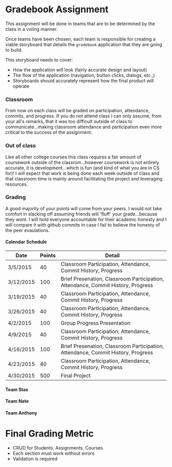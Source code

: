 Gradebook Assignment
====================

This assignment will be done in teams that are to be determined by the class in a voting manner.

Once teams have been chosen, each team is responsible for creating a viable storyboard that details the `gradebook` application that they are going to build.

This storyboard needs to cover:
* How the application will look (fairly accurate design and layout)
* The flow of the application (navigation, button clicks, dialogs, etc.,)
* Storyboards should accurately represent how the final product will operate


### Classroom
From now on each class will be graded on participation, attendance, commits, and progress.  If you do not attend class I can only assume, from your all's remarks, that it was too difficult outside of class to communicate...making
classroom attendance and participation even more critical to the success of the assignment.

### Out of class
Like all other college courses this class requires a fair amount of coursework outside of the classrom...however coursework is not entirely accurate, it is development...which is fun (and kind of what you are in CS for)!  I will expect that work is being done each week outside of class and that classroom time is mainly around facilitating the project and leveraging resources.


### Grading
A good majority of your points will come from your peers.  I would not take comfort in slacking off assuming friends will 'fluff' your grade...because they wont. I will hold everyone accountable for their academic honesty and I will compare it with github commits in case I fail to believe the honesty of the peer evaulations.




#### Calendar Schedule

| Date		| Points	| Detail	|
| --------	| --------	| --------	|
| 3/5/2015	| 40		| Classroom Participation, Attendance, Commit History, Progress |
| 3/12/2015	| 100		| Brief Presenation, Classroom Participation, Attendance, Commit History, Progress |
| 3/19/2015	| 40		| Classroom Participation, Attendance, Commit History, Progress |
| 3/26/2015	| 40		| Classroom Participation, Attendance, Commit History, Progress |
| 4/2/2015	| 100		| Group Progress Presentation  |
| 4/9/2015	| 40		| Classroom Participation, Attendance, Commit History, Progress |
| 4/16/2015	| 100		| Brief Presenation, Classroom Participation, Attendance, Commit History, Progress |
| 4/23/2015	| 40		| Classroom Participation, Attendance, Commit History, Progress |
| 4/30/2015	| 500		| Final Project |



#### Team Stas


#### Team Nate


#### Team Anthony



# Final Grading Metric

* CRUD for Students, Assignments, Courses
* Each section must work without errors
* Validation is required



